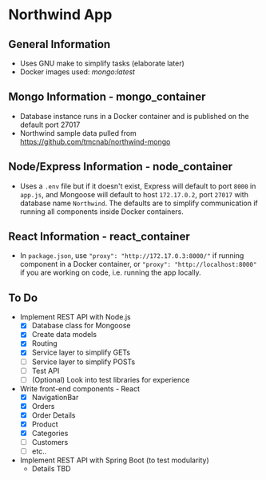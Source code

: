 # Northwind App

## General Information
- Uses GNU make to simplify tasks (elaborate later)
- Docker images used: *mongo:latest*

## Mongo Information - mongo_container
- Database instance runs in a Docker container and is published on the default port 27017
- Northwind sample data pulled from https://github.com/tmcnab/northwind-mongo

## Node/Express Information - node_container
- Uses a `.env` file but if it doesn't exist, Express will default to port `8000` in `app.js`, and Mongoose will default to host `172.17.0.2`, port `27017` with database name `Northwind`. The defaults are to simplify communication if running all components inside Docker containers.

## React Information - react_container
- In `package.json`, use `"proxy": "http://172.17.0.3:8000/"` if running component in a Docker container, or `"proxy": "http://localhost:8000"` if you are working on code, i.e. running the app locally.
  
## To Do
- Implement REST API with Node.js
  - [x] Database class for Mongoose
  - [x] Create data models
  - [x] Routing
  - [x] Service layer to simplify GETs
  - [ ] Service layer to simplify POSTs
  - [ ] Test API
  - [ ] \(Optional) Look into test libraries for experience
 
- Write front-end components - React
  - [x] NavigationBar
  - [x] Orders
  - [x] Order Details
  - [x] Product 
  - [x] Categories
  - [ ] Customers
  - [ ] etc..

- Implement REST API with Spring Boot (to test modularity)
  - Details TBD

